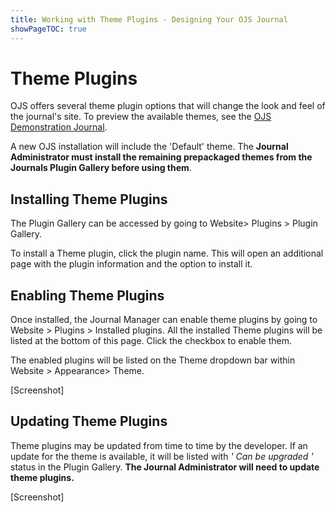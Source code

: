 ```yaml
---
title: Working with Theme Plugins - Designing Your OJS Journal
showPageTOC: true
---
```


# Theme Plugins

OJS offers several theme plugin options that will change the look and feel of the journal's site. To preview the available themes, see the [OJS Demonstration Journal](https://ojs33.demo.publicknowledgeproject.org/).

A new OJS installation will include the 'Default' theme. The **Journal Administrator must install the remaining prepackaged themes from the Journals Plugin Gallery before using them**. 

## Installing Theme Plugins
The Plugin Gallery can be accessed by going to Website> Plugins > Plugin Gallery. 

To install a Theme plugin, click the plugin name. This will open an additional page with the plugin information and the option to install it. 

## Enabling Theme Plugins

Once installed, the Journal Manager can enable theme plugins by going to Website > Plugins > Installed plugins. All the installed Theme plugins will be listed at the bottom of this page. Click the checkbox to enable them. 

The enabled plugins will be listed on the Theme dropdown bar within Website > Appearance> Theme. 

[Screenshot] 

## Updating Theme Plugins

Theme plugins may be updated from time to time by the developer. If an update for the theme is available, it will be listed with *' Can be upgraded '* status in the Plugin Gallery. **The Journal Administrator will need to update theme plugins.**

[Screenshot]
